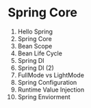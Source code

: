 # Spring Core
1. Hello Spring
2. Spring Core
3. Bean Scope
4. Bean Life Cycle
5. Spring DI
6. Spring DI (2)
7. FullMode vs LightMode
8. Spring Configuration
9. Runtime Value Injection
10. Spring Enviorment
